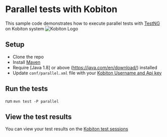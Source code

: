 # Parallel tests with Kobiton
This sample code demonstrates how to execute parallel tests with [TestNG](http://testng.org/doc/documentation-main.html) on Kobiton system
![Kobiton Logo](https://kobiton.com/wp-content/themes/kobiton/images/kobiton-logo-no-caption.svg)

## Setup

* Clone the repo
* Install [Maven](https://maven.apache.org)
* Require [Java 1.8] or above (https://java.com/en/download/) installed
* Update `conf/parallel.xml` file with your [Kobiton Username and Api key](https://portal.kobiton.com/settings/keys)

## Run the tests

run `mvn test -P parallel`

## View the test results

You can view your test results on the [Kobiton test sessions](https://portal.kobiton.com/sessions)
